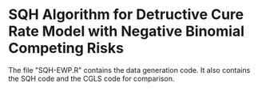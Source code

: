 # SQH Algorithm for Detructive Cure Rate Model with Negative Binomial Competing Risks

The file "SQH-EWP.R" contains the data generation code. It also contains the SQH code and the CGLS code for comparison.
